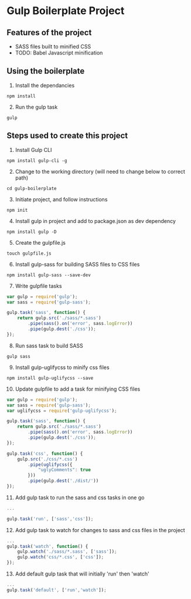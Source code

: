 # Gulp Boilerplate Project

## Features of the project

- SASS files built to minified CSS
- TODO: Babel Javascript minification

## Using the boilerplate

1. Install the dependancies
```
npm install
```
2. Run the gulp task
```
gulp
```

## Steps used to create this project

1. Install Gulp CLI
``` 
npm install gulp-cli -g
```
2. Change to the working directory (will need to change below to correct path)
```
cd gulp-boilerplate
```
3. Initiate project, and follow instructions
``` 
npm init
```
4. Install gulp in project and add to package.json as dev dependency
```
npm install gulp -D
```
5. Create the gulpfile.js
```
touch gulpfile.js
```
6. Install gulp-sass for building SASS files to CSS files
```
npm install gulp-sass --save-dev
```
7. Write gulpfile tasks
``` javascript
var gulp = require('gulp');
var sass = require('gulp-sass');

gulp.task('sass', function() {
    return gulp.src('./sass/*.sass')
        .pipe(sass().on('error', sass.logError))
        .pipe(gulp.dest('./css'));
});
```
8. Run sass task to build SASS
```
gulp sass
```
9. Install gulp-uglifycss to minify css files
```
npm install gulp-uglifycss --save
```
10. Update gulpfile to add a task for minifying CSS files
``` javascript
var gulp = require('gulp');
var sass = require('gulp-sass');
var uglifycss = require('gulp-uglifycss');

gulp.task('sass', function() {
    return gulp.src('./sass/*.sass')
        .pipe(sass().on('error', sass.logError))
        .pipe(gulp.dest('./css'));
});

gulp.task('css', function() {
    gulp.src('./css/*.css')
        .pipe(uglifycss({
            "uglyComments": true
        }))
        .pipe(gulp.dest('./dist/'))
});
```
11. Add gulp task to run the sass and css tasks in one go
``` javascript
...

gulp.task('run', ['sass','css']);
```
12. Add gulp task to watch for changes to sass and css files in the project
``` javascript
...
gulp.task('watch', function() {
    gulp.watch('./sass/*.sass', ['sass']);
    gulp.watch('css/*.css', ['css']);
});
```
13. Add default gulp task that will initially 'run' then 'watch'
``` javascript
...
gulp.task('default', ['run','watch']);
```